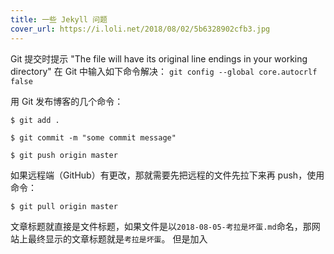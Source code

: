 ```yaml
---
title: 一些 Jekyll 问题
cover_url: https://i.loli.net/2018/08/02/5b6328902cfb3.jpg
---
```

Git 提交时提示
 "The file will have its original line endings in your working directory"
在 Git 中输入如下命令解决：
```git config --global core.autocrlf false```

用 Git 发布博客的几个命令：
```
$ git add .

$ git commit -m "some commit message"

$ git push origin master
```
如果远程端（GitHub）有更改，那就需要先把远程的文件先拉下来再 push，使用命令：
```
$ git pull origin master
```

文章标题就直接是文件标题，如果文件是以```2018-08-05-考拉是坏蛋.md```命名，那网站上最终显示的文章标题就是```考拉是坏蛋```。
但是加入